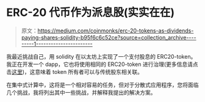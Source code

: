 # ERC-20 代币作为派息股(实实在在)

> 原文：<https://medium.com/coinmonks/erc-20-tokens-as-dividends-paying-shares-solidity-b95f6c6c52ce?source=collection_archive---------1----------------------->

我最近挑战自己，用 solidity 在以太坊上实现了一个支付股息的 ERC20-token。我正在开发一个 dapp，它也将使用相同的 ERC20-token 进行治理(更多信息请点击[这里](/@alberto.molina.arribere/dapp-governance-using-erc-20-tokens-solidity-9953c2e82831))，这意味着 token 所有者可以与传统股东相关联。

在集中式计算中，这将是一个相对容易的任务，但对于分散式应用程序，您将面临几个挑战，我将列出其中一些挑战，并解释我提出的解决方案。